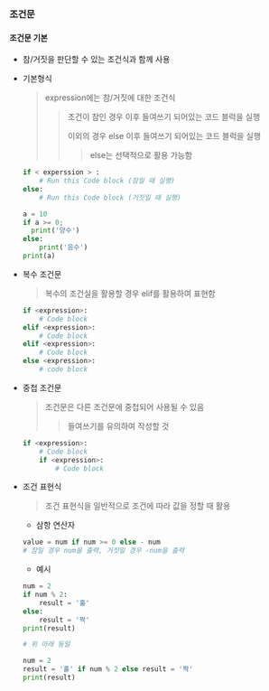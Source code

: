 ### 조건문

#### 조건문 기본

- 참/거짓을 판단할 수 있는 조건식과 함께 사용



- 기본형식

  > expression에는 참/거짓에 대한 조건식
  >
  > > 조건이 참인 경우 이후 들여쓰기 되어있는 코드 블럭을 실행
  > >
  > > 이외의 경우 else 이후 들여쓰기 되어있는 코드 블럭을 실행
  > >
  > > > else는 선택적으로 활용 가능함

  ```python
  if < experssion > :
      # Run this Code block (참일 때 실행)
  else:
      # Run this Code block (거짓일 때 실행)
  
  a = 10 
  if a >= 0;
  	print('양수')
  else:
      print('음수')
  print(a)
  ```

- 복수 조건문

  > 복수의 조건실을 활용할 경우 elif를 활용하여 표현함

  ```python
  if <expression>:
      # Code block
  elif <expression>:
      # Code block
  elif <expression>:
      # Code block
  else <expression>:
      # code block
  ```

- 중첩 조건문

  > 조건문은 다른 조건문에 중첩되어 사용될 수 있음
  >
  > > 들여쓰기를 유의하여 작성할 것

  ```python
  if <expression>:
      # Code block
      if <expression>:
          # Code block
  ```

- 조건 표현식

  > 조건 표현식을 일반적으로 조건에 따라 값을 정할 때 활용

  - 삼항 연산자

  ```python
  value = num if num >= 0 else - num
  # 참일 경우 num을 출력, 거짓일 경우 -num을 출력
  ```

  - 예시

  ```python
  num = 2
  if num % 2:
      result = '홀'
  else:
      result = '짝'
  print(result)
  
  # 위 아래 동일
  
  num = 2
  result = '홀' if num % 2 else result = '짝'
  print(result)
  ```

  